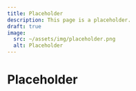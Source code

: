 ```yaml
---
title: Placeholder
description: This page is a placeholder.
draft: true
image:
  src: ~/assets/img/placeholder.png
  alt: Placeholder
---
```


# Placeholder
